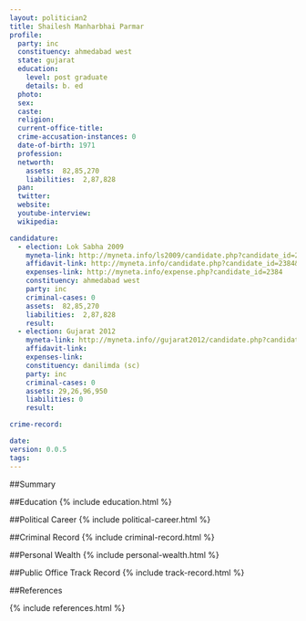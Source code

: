 ```yaml
---
layout: politician2
title: Shailesh Manharbhai Parmar
profile: 
  party: inc
  constituency: ahmedabad west
  state: gujarat
  education: 
    level: post graduate
    details: b. ed
  photo: 
  sex: 
  caste: 
  religion: 
  current-office-title: 
  crime-accusation-instances: 0
  date-of-birth: 1971
  profession: 
  networth: 
    assets:  82,85,270
    liabilities:  2,87,828
  pan: 
  twitter: 
  website: 
  youtube-interview: 
  wikipedia: 

candidature: 
  - election: Lok Sabha 2009
    myneta-link: http://myneta.info/ls2009/candidate.php?candidate_id=2384
    affidavit-link: http://myneta.info/candidate.php?candidate_id=2384&scan=original
    expenses-link: http://myneta.info/expense.php?candidate_id=2384
    constituency: ahmedabad west 
    party: inc
    criminal-cases: 0
    assets:  82,85,270
    liabilities:  2,87,828
    result:  
  - election: Gujarat 2012
    myneta-link: http://myneta.info//gujarat2012/candidate.php?candidate_id=1552
    affidavit-link: 
    expenses-link: 
    constituency: danilimda (sc) 
    party: inc
    criminal-cases: 0
    assets: 29,26,96,950
    liabilities: 0
    result:  

crime-record: 

date: 
version: 0.0.5
tags: 
---
```

##Summary


##Education
{% include education.html %}


##Political Career
{% include political-career.html %}


##Criminal Record
{% include criminal-record.html %}


##Personal Wealth
{% include personal-wealth.html %}


##Public Office Track Record
{% include track-record.html %}


##References


{% include references.html %}